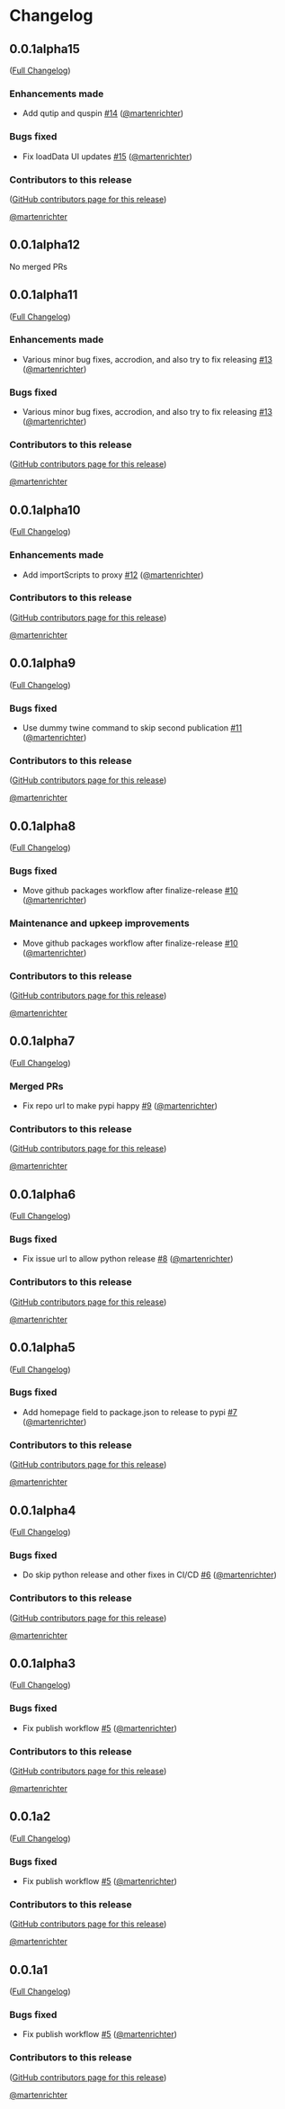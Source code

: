 # Changelog

<!-- <START NEW CHANGELOG ENTRY> -->

## 0.0.1alpha15

([Full Changelog](https://github.com/fails-components/jupyterfails/compare/v0.0.1alpha12...27d51c494b042ee20d01db197c32e8b82620a8af))

### Enhancements made

- Add qutip and quspin [#14](https://github.com/fails-components/jupyterfails/pull/14) ([@martenrichter](https://github.com/martenrichter))

### Bugs fixed

- Fix loadData UI updates [#15](https://github.com/fails-components/jupyterfails/pull/15) ([@martenrichter](https://github.com/martenrichter))

### Contributors to this release

([GitHub contributors page for this release](https://github.com/fails-components/jupyterfails/graphs/contributors?from=2025-02-09&to=2025-04-18&type=c))

[@martenrichter](https://github.com/search?q=repo%3Afails-components%2Fjupyterfails+involves%3Amartenrichter+updated%3A2025-02-09..2025-04-18&type=Issues)

<!-- <END NEW CHANGELOG ENTRY> -->

## 0.0.1alpha12

No merged PRs

## 0.0.1alpha11

([Full Changelog](https://github.com/fails-components/jupyterfails/compare/@fails-components/jupyter-applet-view@0.0.1-alpha.10...753ea9bcf6d671929c4d7aa351e93eae87a983c2))

### Enhancements made

- Various minor bug fixes, accrodion, and also try to fix releasing [#13](https://github.com/fails-components/jupyterfails/pull/13) ([@martenrichter](https://github.com/martenrichter))

### Bugs fixed

- Various minor bug fixes, accrodion, and also try to fix releasing [#13](https://github.com/fails-components/jupyterfails/pull/13) ([@martenrichter](https://github.com/martenrichter))

### Contributors to this release

([GitHub contributors page for this release](https://github.com/fails-components/jupyterfails/graphs/contributors?from=2025-02-02&to=2025-02-09&type=c))

[@martenrichter](https://github.com/search?q=repo%3Afails-components%2Fjupyterfails+involves%3Amartenrichter+updated%3A2025-02-02..2025-02-09&type=Issues)

## 0.0.1alpha10

([Full Changelog](https://github.com/fails-components/jupyterfails/compare/@fails-components/jupyter-applet-view@0.0.1-alpha.9...83a3f28324b1660eae0cb9cf0a2478c78b800777))

### Enhancements made

- Add importScripts to proxy [#12](https://github.com/fails-components/jupyterfails/pull/12) ([@martenrichter](https://github.com/martenrichter))

### Contributors to this release

([GitHub contributors page for this release](https://github.com/fails-components/jupyterfails/graphs/contributors?from=2025-02-02&to=2025-02-02&type=c))

[@martenrichter](https://github.com/search?q=repo%3Afails-components%2Fjupyterfails+involves%3Amartenrichter+updated%3A2025-02-02..2025-02-02&type=Issues)

## 0.0.1alpha9

([Full Changelog](https://github.com/fails-components/jupyterfails/compare/@fails-components/jupyter-applet-view@0.0.1-alpha.8...8c58fbc9744fdd1e69240e25c30df661cdc9d539))

### Bugs fixed

- Use dummy twine command to skip second publication [#11](https://github.com/fails-components/jupyterfails/pull/11) ([@martenrichter](https://github.com/martenrichter))

### Contributors to this release

([GitHub contributors page for this release](https://github.com/fails-components/jupyterfails/graphs/contributors?from=2025-02-02&to=2025-02-02&type=c))

[@martenrichter](https://github.com/search?q=repo%3Afails-components%2Fjupyterfails+involves%3Amartenrichter+updated%3A2025-02-02..2025-02-02&type=Issues)

## 0.0.1alpha8

([Full Changelog](https://github.com/fails-components/jupyterfails/compare/@fails-components/jupyter-applet-view@0.0.1-alpha.7...c3b7bd071f9bfa911fcb424a696e3345df3da668))

### Bugs fixed

- Move github packages workflow after finalize-release [#10](https://github.com/fails-components/jupyterfails/pull/10) ([@martenrichter](https://github.com/martenrichter))

### Maintenance and upkeep improvements

- Move github packages workflow after finalize-release [#10](https://github.com/fails-components/jupyterfails/pull/10) ([@martenrichter](https://github.com/martenrichter))

### Contributors to this release

([GitHub contributors page for this release](https://github.com/fails-components/jupyterfails/graphs/contributors?from=2025-02-02&to=2025-02-02&type=c))

[@martenrichter](https://github.com/search?q=repo%3Afails-components%2Fjupyterfails+involves%3Amartenrichter+updated%3A2025-02-02..2025-02-02&type=Issues)

## 0.0.1alpha7

([Full Changelog](https://github.com/fails-components/jupyterfails/compare/@fails-components/jupyter-applet-view@0.0.1-alpha.6...876cb37fb6757e935a7e592487f8ec6027b0759b))

### Merged PRs

- Fix repo url to make pypi happy [#9](https://github.com/fails-components/jupyterfails/pull/9) ([@martenrichter](https://github.com/martenrichter))

### Contributors to this release

([GitHub contributors page for this release](https://github.com/fails-components/jupyterfails/graphs/contributors?from=2025-02-02&to=2025-02-02&type=c))

[@martenrichter](https://github.com/search?q=repo%3Afails-components%2Fjupyterfails+involves%3Amartenrichter+updated%3A2025-02-02..2025-02-02&type=Issues)

## 0.0.1alpha6

([Full Changelog](https://github.com/fails-components/jupyterfails/compare/@fails-components/jupyter-applet-view@0.0.1-alpha.5...9dbd4ebf462e5d780dd823c795dc53f3d80b5be2))

### Bugs fixed

- Fix issue url to allow python release [#8](https://github.com/fails-components/jupyterfails/pull/8) ([@martenrichter](https://github.com/martenrichter))

### Contributors to this release

([GitHub contributors page for this release](https://github.com/fails-components/jupyterfails/graphs/contributors?from=2025-02-02&to=2025-02-02&type=c))

[@martenrichter](https://github.com/search?q=repo%3Afails-components%2Fjupyterfails+involves%3Amartenrichter+updated%3A2025-02-02..2025-02-02&type=Issues)

## 0.0.1alpha5

([Full Changelog](https://github.com/fails-components/jupyterfails/compare/@fails-components/jupyter-applet-view@0.0.1-alpha.4...42568bd0c0a68a8f6d8c8235971418e60553fe8b))

### Bugs fixed

- Add homepage field to package.json to release to pypi [#7](https://github.com/fails-components/jupyterfails/pull/7) ([@martenrichter](https://github.com/martenrichter))

### Contributors to this release

([GitHub contributors page for this release](https://github.com/fails-components/jupyterfails/graphs/contributors?from=2025-02-02&to=2025-02-02&type=c))

[@martenrichter](https://github.com/search?q=repo%3Afails-components%2Fjupyterfails+involves%3Amartenrichter+updated%3A2025-02-02..2025-02-02&type=Issues)

## 0.0.1alpha4

([Full Changelog](https://github.com/fails-components/jupyterfails/compare/@fails-components/jupyter-applet-view@0.0.1-alpha.3...55f92f7d21d26f388588827437d270d76f95fb07))

### Bugs fixed

- Do skip python release and other fixes in CI/CD [#6](https://github.com/fails-components/jupyterfails/pull/6) ([@martenrichter](https://github.com/martenrichter))

### Contributors to this release

([GitHub contributors page for this release](https://github.com/fails-components/jupyterfails/graphs/contributors?from=2025-02-02&to=2025-02-02&type=c))

[@martenrichter](https://github.com/search?q=repo%3Afails-components%2Fjupyterfails+involves%3Amartenrichter+updated%3A2025-02-02..2025-02-02&type=Issues)

## 0.0.1alpha3

([Full Changelog](https://github.com/fails-components/jupyterfails/compare/fe738d6334c994ac2847ecdcd08bd5821ec28581...fe738d6334c994ac2847ecdcd08bd5821ec28581))

### Bugs fixed

- Fix publish workflow [#5](https://github.com/fails-components/jupyterfails/pull/5) ([@martenrichter](https://github.com/martenrichter))

### Contributors to this release

([GitHub contributors page for this release](https://github.com/fails-components/jupyterfails/graphs/contributors?from=2025-02-01&to=2025-02-02&type=c))

[@martenrichter](https://github.com/search?q=repo%3Afails-components%2Fjupyterfails+involves%3Amartenrichter+updated%3A2025-02-01..2025-02-02&type=Issues)

## 0.0.1a2

([Full Changelog](https://github.com/fails-components/jupyterfails/compare/fe738d6334c994ac2847ecdcd08bd5821ec28581...fe738d6334c994ac2847ecdcd08bd5821ec28581))

### Bugs fixed

- Fix publish workflow [#5](https://github.com/fails-components/jupyterfails/pull/5) ([@martenrichter](https://github.com/martenrichter))

### Contributors to this release

([GitHub contributors page for this release](https://github.com/fails-components/jupyterfails/graphs/contributors?from=2025-02-01&to=2025-02-01&type=c))

[@martenrichter](https://github.com/search?q=repo%3Afails-components%2Fjupyterfails+involves%3Amartenrichter+updated%3A2025-02-01..2025-02-01&type=Issues)

## 0.0.1a1

([Full Changelog](https://github.com/fails-components/jupyterfails/compare/fe738d6334c994ac2847ecdcd08bd5821ec28581...fe738d6334c994ac2847ecdcd08bd5821ec28581))

### Bugs fixed

- Fix publish workflow [#5](https://github.com/fails-components/jupyterfails/pull/5) ([@martenrichter](https://github.com/martenrichter))

### Contributors to this release

([GitHub contributors page for this release](https://github.com/fails-components/jupyterfails/graphs/contributors?from=2025-02-01&to=2025-02-01&type=c))

[@martenrichter](https://github.com/search?q=repo%3Afails-components%2Fjupyterfails+involves%3Amartenrichter+updated%3A2025-02-01..2025-02-01&type=Issues)
